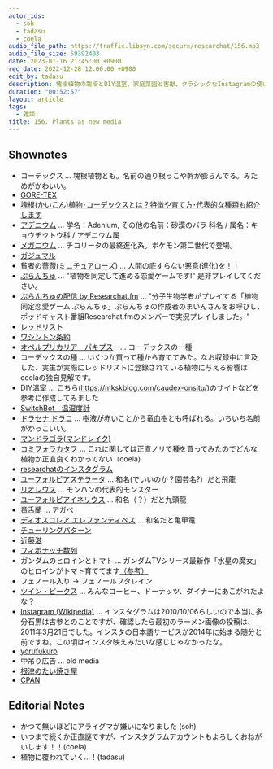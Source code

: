 ```yaml
---
actor_ids:
  - soh
  - tadasu
  - coela
audio_file_path: https://traffic.libsyn.com/secure/researchat/156.mp3 
audio_file_size: 59392403
date: 2023-01-16 21:45:00 +0900
rec_date: 2022-12-28 12:00:00 +0900
edit_by: tadasu
description: 塊根植物の栽培とDIY温室、家庭菜園と害獣、クラシックなInstagramの使い方について話しました。
duration: "00:52:57"
layout: article
tags:
  - 雑談
title: 156. Plants as new media
---
```


## Shownotes
- コーデックス ... 塊根植物とも。名前の通り根っこや幹が膨らんでる。みためがかわいい。
- [GORE-TEX](https://ja.wikipedia.org/wiki/%E3%82%B4%E3%82%A2%E3%83%86%E3%83%83%E3%82%AF%E3%82%B9)
- [塊根(かいこん)植物･コーデックスとは？特徴や育て方･代表的な種類も紹介します](https://plant-mag.com/2020/12/caudex-about.html)
- [アデニウム](https://www.shuminoengei.jp/m-pc/a-page_p_detail/target_plant_code-983) … 学名：Adenium, その他の名前：砂漠のバラ 科名 / 属名：キョウチクトウ科 / アデニウム属 
- [メガニウム](https://zukan.pokemon.co.jp/detail/154) ... チコリータの最終進化系。ポケモン第二世代で登場。
- [ガジュマル](https://ja.wikipedia.org/wiki/%E3%82%AC%E3%82%B8%E3%83%A5%E3%83%9E%E3%83%AB)
- [貧者の薔薇(ミニチュアローズ)](https://w.atwiki.jp/aniwotawiki/pages/43406.html) ... 人間の底すらない悪意(進化)を！！
- [ぷらんちゅ](https://novelgame.jp/games/show/6590) ... "植物を同定して進める恋愛ゲームです!" 是非プレイしてください。
- [ぷらんちゅの配信 by Researchat.fm](https://www.youtube.com/watch?v=d4YMrm3OHfg&ab_channel=Researchatfm) ... "分子生物学者がプレイする「植物同定恋愛ゲーム ぷらんちゅ」ぷらんちゅの作成者のまいんさんをお呼びし、ポッドキャスト番組Researchat.fmのメンバーで実況プレイしました。"
- [レッドリスト](https://www.env.go.jp/nature/kisho/hozen/redlist/index.html)
- [ワシントン条約](https://www.meti.go.jp/policy/external_economy/trade_control/02_exandim/06_washington/index.html)
- [オペルプリカリア　パキプス](https://en.wikipedia.org/wiki/Operculicarya)　... コーデックスの一種
- コーデックスの種 ... いくつか買って種から育ててみた。なお収録中に言及した、実生が実際にレッドリストに登録されている植物に与える影響はcoelaの独自見解です。
- DIY温室 ... こちら(https://mkskblog.com/caudex-onsitu/)のサイトなどを参考に作成してみました
- [SwitchBot　温湿度計](https://www.amazon.co.jp/dp/B07L4QNZVF/?tag=researchatf04-22)
- [ドラセナ ドラコ](https://ja.wikipedia.org/wiki/%E3%83%AA%E3%83%A5%E3%82%A6%E3%82%B1%E3%83%84%E3%82%B8%E3%83%A5) ... 樹液が赤いことから竜血樹とも呼ばれる。いちいち名前がかっこいい。
- [マンドラゴラ(マンドレイク)](https://ja.wikipedia.org/wiki/%E3%83%9E%E3%83%B3%E3%83%89%E3%83%AC%E3%82%A4%E3%82%AF)
- [コミフォラカタフ](https://en.wikipedia.org/wiki/Commiphora_kataf) ... これに関しては正直ノリで種を買ってみたのでどんな植物か正直良くわかってない（coela)
- [researchatのインスタグラム](https://www.instagram.com/researchat.fm/)
- [ユーフォルビアステラータ](https://en.wikipedia.org/wiki/Euphorbia_stellata) ... 和名(でいいのか？園芸名?）だと飛龍
- [リオレウス](https://www.capcom.co.jp/monsterhunter/world/ps4/sp/ecosystem/01_03.php) ... モンハンの代表的モンスター
- [ユーフォルピアイネリウス](https://war.wikipedia.org/wiki/Euphorbia_inermis) … 和名（？）だと九頭龍
- [竜舌蘭](https://ja.wikipedia.org/wiki/%E3%83%AA%E3%83%A5%E3%82%A6%E3%82%BC%E3%83%84%E3%83%A9%E3%83%B3%E5%B1%9E) ... アガベ
- [ディオスコレア エレファンティペス](https://ja.wikipedia.org/wiki/%E3%82%AD%E3%83%83%E3%82%B3%E3%82%A6%E3%83%AA%E3%83%A5%E3%82%A6) ... 和名だと亀甲竜
- [チューリングパターン](https://ja.wikipedia.org/wiki/%E3%83%81%E3%83%A5%E3%83%BC%E3%83%AA%E3%83%B3%E3%82%B0%E3%83%BB%E3%83%91%E3%82%BF%E3%83%BC%E3%83%B3)
- [近藤滋](https://ja.wikipedia.org/wiki/%E8%BF%91%E8%97%A4%E6%BB%8B)
- [フィボナッチ数列](https://ja.wikipedia.org/wiki/%E3%83%95%E3%82%A3%E3%83%9C%E3%83%8A%E3%83%83%E3%83%81%E6%95%B0)
- ガンダムのヒロインとトマト ... ガンダムTVシリーズ最新作「水星の魔女」のヒロインがトマト育ててます[（参考）](https://g-witch.net/character/2/)
- フェノール入り -> フェノールフタレイン
- [ツイン・ピークス](https://ja.wikipedia.org/wiki/%E3%83%84%E3%82%A4%E3%83%B3%E3%83%BB%E3%83%94%E3%83%BC%E3%82%AF%E3%82%B9) ... みんなコーヒー、ドーナッツ、ダイナーにあこがれたよな？
- [Instagram (Wikipedia)](https://ja.wikipedia.org/wiki/Instagram) ... インスタグラムは2010/10/06らしいので本当に多分石黒は古参とのことですが、確認したら最初のラーメン画像の投稿は、2011年3月21日でした。インスタの日本語サービスが2014年に始まる随分と前ですね。この頃はインスタ映えみたいな感じじゃなかったな。
- [yorufukuro](https://sites.google.com/site/yorufukurou/home-en)
- 中吊り広告 … old media
- [根津のたい焼き屋](https://tabelog.com/tokyo/A1311/A131106/13003570/)
- [CPAN](https://www.cpan.org/)

## Editorial Notes
- かつて無いほどにアライグマが嫌いになりました (soh)
- いつまで続くか正直謎ですが、インスタグラムアカウントもよろしくおねがいします！！(coela)
- 植物に覆われていく...！(tadasu)
